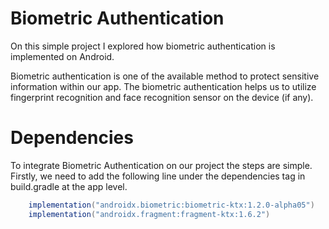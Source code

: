 # Biometric Authentication

On this simple project I explored how biometric authentication is implemented on Android.

Biometric authentication is one of the available method to protect sensitive information within our app. The biometric authentication helps us to utilize fingerprint recognition and face recognition sensor on the device (if any).

# Dependencies
To integrate Biometric Authentication on our project the steps are simple. Firstly, we need to add the following line under the dependencies tag in build.gradle at the app level.

~~~gradle
    implementation("androidx.biometric:biometric-ktx:1.2.0-alpha05")
    implementation("androidx.fragment:fragment-ktx:1.6.2")
~~~
